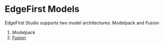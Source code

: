 # EdgeFirst Models

EdgeFirst Studio supports two model architectures: Modelpack and Fusion

1. Modelpack
2. [Fusion](../fusion/index.md)
